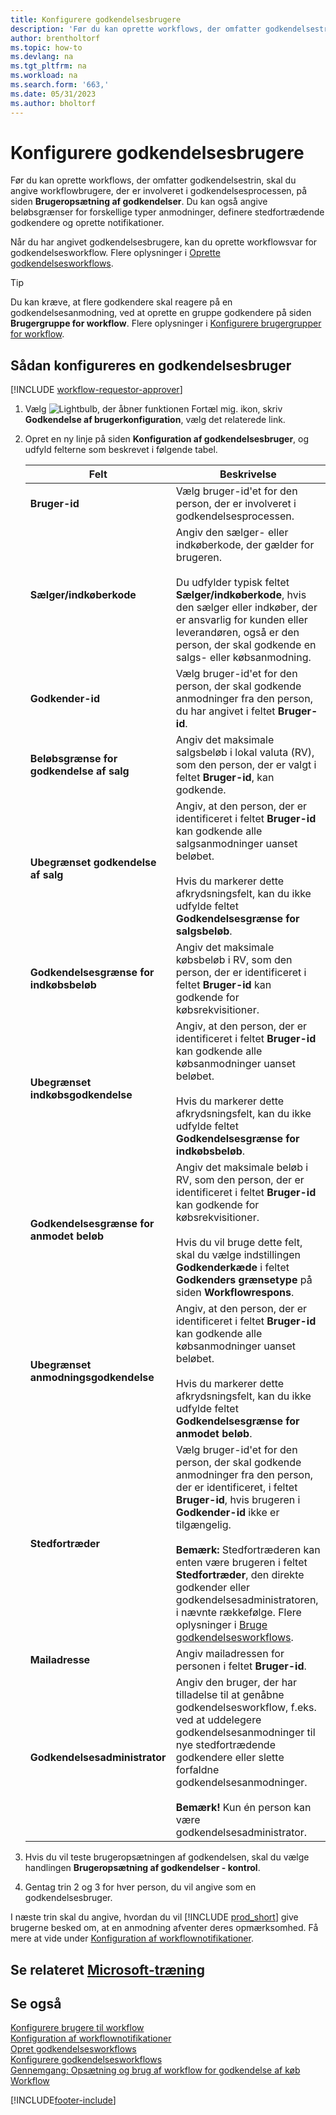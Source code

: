 ```yaml
---
title: Konfigurere godkendelsesbrugere
description: 'Før du kan oprette workflows, der omfatter godkendelsestrin, skal du angive workflowbrugere, der er involveret i godkendelsesprocessen.'
author: brentholtorf
ms.topic: how-to
ms.devlang: na
ms.tgt_pltfrm: na
ms.workload: na
ms.search.form: '663,'
ms.date: 05/31/2023
ms.author: bholtorf
---
```

# <a name="set-up-approval-users" />Konfigurere godkendelsesbrugere

Før du kan oprette workflows, der omfatter godkendelsestrin, skal du angive workflowbrugere, der er involveret i godkendelsesprocessen, på siden **Brugeropsætning af godkendelser**. Du kan også angive beløbsgrænser for forskellige typer anmodninger, definere stedfortrædende godkendere og oprette notifikationer.  

Når du har angivet godkendelsesbrugere, kan du oprette workflowsvar for godkendelsesworkflow. Flere oplysninger i [Oprette godkendelsesworkflows](across-how-to-create-workflows.md).  

> [!TIP]
> Du kan kræve, at flere godkendere skal reagere på en godkendelsesanmodning, ved at oprette en gruppe godkendere på siden **Brugergruppe for workflow**. Flere oplysninger i [Konfigurere brugergrupper for workflow](across-how-to-set-up-workflow-users.md).  

## <a name="to-set-up-an-approval-user" />Sådan konfigureres en godkendelsesbruger

[!INCLUDE [workflow-requestor-approver](includes/workflow-requestor-approver.md)]

1. Vælg ![Lightbulb, der åbner funktionen Fortæl mig.](media/ui-search/search_small.png "Fortæl mig, hvad du vil foretage dig") ikon, skriv **Godkendelse af brugerkonfiguration**, vælg det relaterede link.  
2. Opret en ny linje på siden **Konfiguration af godkendelsesbruger**, og udfyld felterne som beskrevet i følgende tabel.  

   |Felt|Beskrivelse|
   |-----|-----------|
   |**Bruger-id**|Vælg bruger-id'et for den person, der er involveret i godkendelsesprocessen.|
   |**Sælger/indkøberkode**|Angiv den sælger- eller indkøberkode, der gælder for brugeren.<br /><br /> Du udfylder typisk feltet **Sælger/indkøberkode**, hvis den sælger eller indkøber, der er ansvarlig for kunden eller leverandøren, også er den person, der skal godkende en salgs- eller købsanmodning.|
   |**Godkender-id**|Vælg bruger-id'et for den person, der skal godkende anmodninger fra den person, du har angivet i feltet **Bruger-id**.|
   |**Beløbsgrænse for godkendelse af salg**|Angiv det maksimale salgsbeløb i lokal valuta (RV), som den person, der er valgt i feltet **Bruger-id**, kan godkende.|
   |**Ubegrænset godkendelse af salg**|Angiv, at den person, der er identificeret i feltet **Bruger-id** kan godkende alle salgsanmodninger uanset beløbet.<br /><br /> Hvis du markerer dette afkrydsningsfelt, kan du ikke udfylde feltet **Godkendelsesgrænse for salgsbeløb**.|
   |**Godkendelsesgrænse for indkøbsbeløb**|Angiv det maksimale købsbeløb i RV, som den person, der er identificeret i feltet **Bruger-id** kan godkende for købsrekvisitioner.|
   |**Ubegrænset indkøbsgodkendelse**|Angiv, at den person, der er identificeret i feltet **Bruger-id** kan godkende alle købsanmodninger uanset beløbet.<br /><br /> Hvis du markerer dette afkrydsningsfelt, kan du ikke udfylde feltet **Godkendelsesgrænse for indkøbsbeløb**.|
   |**Godkendelsesgrænse for anmodet beløb**|Angiv det maksimale beløb i RV, som den person, der er identificeret i feltet **Bruger-id** kan godkende for købsrekvisitioner.<br /><br /> Hvis du vil bruge dette felt, skal du vælge indstillingen **Godkenderkæde** i feltet **Godkenders grænsetype** på siden **Workflowrespons**.|
   |**Ubegrænset anmodningsgodkendelse**|Angiv, at den person, der er identificeret i feltet **Bruger-id** kan godkende alle købsanmodninger uanset beløbet.<br /><br /> Hvis du markerer dette afkrydsningsfelt, kan du ikke udfylde feltet **Godkendelsesgrænse for anmodet beløb**.|
   |**Stedfortræder**|Vælg bruger-id'et for den person, der skal godkende anmodninger fra den person, der er identificeret, i feltet **Bruger-id**, hvis brugeren i **Godkender-id** ikke er tilgængelig. <br /><br />**Bemærk:** Stedfortræderen kan enten være brugeren i feltet **Stedfortræder**, den direkte godkender eller godkendelsesadministratoren, i nævnte rækkefølge. Flere oplysninger i [Bruge godkendelsesworkflows](across-how-use-approval-workflows.md).|
   |**Mailadresse**|Angiv mailadressen for personen i feltet **Bruger-id**.|
   |**Godkendelsesadministrator**|Angiv den bruger, der har tilladelse til at genåbne godkendelsesworkflow, f.eks. ved at uddelegere godkendelsesanmodninger til nye stedfortrædende godkendere eller slette forfaldne godkendelsesanmodninger.<br /><br />**Bemærk!** Kun én person kan være godkendelsesadministrator.|

3. Hvis du vil teste brugeropsætningen af godkendelsen, skal du vælge handlingen **Brugeropsætning af godkendelser - kontrol**.  
4. Gentag trin 2 og 3 for hver person, du vil angive som en godkendelsesbruger.  

I næste trin skal du angive, hvordan du vil [!INCLUDE [prod_short](includes/prod_short.md)] give brugerne besked om, at en anmodning afventer deres opmærksomhed. Få mere at vide under [Konfiguration af workflownotifikationer](across-setting-up-workflow-notifications.md).

## <a name="see-related-microsoft-training" />Se relateret [Microsoft-træning](/training/modules/create-workflows/)

## <a name="see-also" />Se også

[Konfigurere brugere til workflow](across-how-to-set-up-workflow-users.md)  
[Konfiguration af workflownotifikationer](across-setting-up-workflow-notifications.md)  
[Opret godkendelsesworkflows](across-how-to-create-workflows.md)  
[Konfigurere godkendelsesworkflows](across-set-up-workflows.md)  
[Gennemgang: Opsætning og brug af workflow for godkendelse af køb](walkthrough-setting-up-and-using-a-purchase-approval-workflow.md)  
[Workflow](across-workflow.md)  

[!INCLUDE[footer-include](includes/footer-banner.md)]
